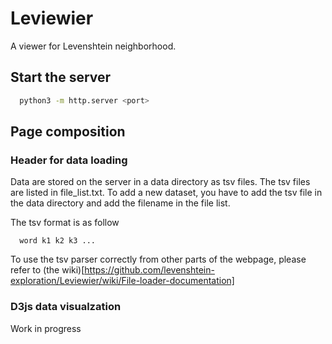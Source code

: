# Leviewier

A viewer for Levenshtein neighborhood.

## Start the server

```bash
  python3 -m http.server <port>
```

## Page composition

### Header for data loading

Data are stored on the server in a data directory as tsv files.
The tsv files are listed in file_list.txt.
To add a new dataset, you have to add the tsv file in the data directory and add the filename in the file list.

The tsv format is as follow
```
  word k1 k2 k3 ...
```

To use the tsv parser correctly from other parts of the webpage, please refer to (the wiki)[https://github.com/levenshtein-exploration/Leviewier/wiki/File-loader-documentation]


### D3js data visualzation

Work in progress
